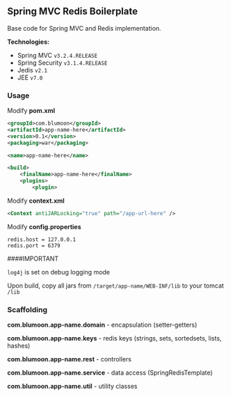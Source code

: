 ## Spring MVC Redis Boilerplate

Base code for Spring MVC and Redis implementation.

**Technologies:**
* Spring MVC `v3.2.4.RELEASE`
* Spring Security `v3.1.4.RELEASE`
* Jedis `v2.1`
* JEE `v7.0`

### Usage
Modify **pom.xml**
```xml
<groupId>com.blumoon</groupId>
<artifactId>app-name-here</artifactId>
<version>0.1</version>
<packaging>war</packaging>
```
```xml
<name>app-name-here</name>
```
```xml
<build>
    <finalName>app-name-here</finalName>
    <plugins>
        <plugin>
```
Modify **context.xml**
```xml
<Context antiJARLocking="true" path="/app-url-here" />
```
Modify **config.properties**
```properties
redis.host = 127.0.0.1
redis.port = 6379
```

####IMPORTANT

`log4j` is set on debug logging mode

Upon build, copy all jars from `/target/app-name/WEB-INF/lib` to your tomcat `/lib`



### Scaffolding
**com.blumoon.app-name.domain** - encapsulation (setter-getters)

**com.blumoon.app-name.keys** - redis keys (strings, sets, sortedsets, lists, hashes)

**com.blumoon.app-name.rest** - controllers

**com.blumoon.app-name.service** - data access (SpringRedisTemplate)

**com.blumoon.app-name.util** - utility classes



